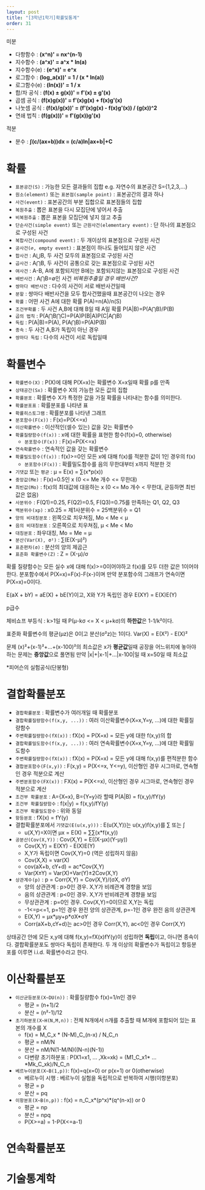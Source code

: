 ```yaml
---
layout: post
title: "[3학년1학기]확률및통계"
order: 31
---
```

미분
* 다항함수 : **(x^n)' = nx^(n-1)**
* 지수함수 : **(a^x)' = a^x * ln(a)**
* 지수함수(e) :  **(e^x)' = e^x**
* 로그함수 : **(log_a(x))' = 1 / (x * ln(a))**
* 로그함수(e) : **(ln(x))' = 1 / x**
* 합/차 공식 : **(f(x) ± g(x))' = f'(x) ± g'(x)**
* 곱셈 공식 : **(f(x)g(x))' = f'(x)g(x) + f(x)g'(x)**
* 나눗셈 공식 : **(f(x)/g(x))' = (f'(x)g(x) - f(x)g'(x)) / (g(x))^2**
* 연쇄 법칙 : **(f(g(x)))' = f'(g(x))g'(x)**

적분
* 분수 : **∫(c/(ax+b))dx = (c/a)ln\|ax+b\|+C**

# 확률

* `표본공간(S)` : 가능한 모든 결과들의 집합 e.g. 자연수의 표본공간 S={1,2,3,...}
* `원소(element)` 또는 `표본점(sample point)` : 표본공간의 결과 하나 
* `사건(event)` : 표본공간의 부분 집합으로 표본점들의 집합
* `복원추출` : 뽑은 표본을 다시 모집단에 넣어서 추출
* `비복원추출` : 뽑은 표본을 모집단에 넣지 않고 추출
* `단순사건(simple event)` 또는 `근원사건(elementary event)` : 단 하나의 표본점으로 구성된 사건
* `복합사건(compound event)` : 두 개이상의 표본점으로 구성된 사건
* `공사건(∅, empty event)` : 표본점이 하나도 들어있지 않은 사건
* `합사건` : A⋃B, 두 사건 모두의 표본점으로 구성된 사건
* `곱사건` : A⋂B, 두 사건이 공통으로 갖는 표본점으로 구성된 사건
* `여사건` : A-B, A에 포함되지만 B에는 포함되지않는 표본점으로 구성된 사건
* `배반사건` : A⋂B=∅인 사건 *비복원추출일 경우 배반사건?*
* `쌍마다 배반사건` : 다수의 사건이 서로 배반사건일때
* `분할` : 쌍마다 배반사건을 모두 합사건했을때 표본공간이 나오는 경우
* `확률` : 어떤 사건 A에 대한 확률 P(A)=n(A)/n(S)
* `조건부확률` : 두 사건 A,B에 대해 B일 때 A일 확률 P(A\|B)=P(A⋂B)/P(B)
* `곱의 법칙` : P(A⋂B⋂C)=P(A)P(B\|A)P(C\|A⋂B)
* `독립` : P(A\|B)=P(A), P(A⋂B)=P(A)P(B)
* `종속` : 두 사건 A,B가 독립이 아닌 경우
* `쌍마다 독립` : 다수의 사건이 서로 독립일때


# 확률변수

* `확률변수(X)` : P(X)에 대해 P(X=x)는 확률변수 X=x일때 확률 p를 만족
* `상태공간(Sx)` : 확률변수 X의 가능한 모든 값의 집합
* `확률분포` : 확률변수 X가 특정한 값을 가질 확률을 나타내는 함수를 의미한다.
* `확률분포표` : 확률분포를 나타낸 표
* `확률히스토그램` : 확률분포를 나타낸 그래프
* `분포함수(F(x))` : F(x)=P(X<=x)
* `이산확률변수` : 이산적인(셀수 있는) 값을 갖는 확률변수
* `확률질량함수(f(x))` : x에 대한 확률을 표현한 함수(f(x)=0, otherwise)
    * `분포함수(F(x))` : F(x)=P(X<=x)
* `연속확률변수` : 연속적인 값을 갖는 확률변수
* `확률밀도함수(f(x))` : f(x)>=0인 모든 x에 대해 f(x)를 적분한 값이 1인 경우의 f(x)
    * `분포함수(F(x))` : 확률밀도함수를 음의 무한대부터 x까지 적분한 것
* `기댓값` 또는 `평균` : μ = E(x) = ∑(x*p(x))
* `중앙값(Me)` : F(x)=0.5인 x (0 <= Me 개수 <= 무한대)
* `최빈값(Mo)` : f(x)의 최대값에 대응하는 x (0 <= Mo 개수 < 무한대, 균등하면 최빈값은 없음)
* `사분위수` : F(Q1)=0.25, F(Q2)=0.5, F(Q3)=0.75를 만족하는 Q1, Q2, Q3
* `백분위수(xp)` : x0.25 = 제1사분위수 = 25백분위수 = Q1
* `양의 비대칭분포` : 왼쪽으로 치우쳐짐, Mo < Me < μ
* `음의 비대칭분포` : 오른쪽으로 치우쳐짐, μ < Me < Mo
* `대칭분포` : 좌우대칭, Mo = Me = μ
* `분산(Var(X), σ²)` : ∑(E(X-μ)²)
* `표준편차(σ)` : 분산의 양의 제곱근
* `표준화 확률변수(Z)` : Z = (X-μ)/σ

확률 질량함수는 모든 실수 x에 대해 f(x)>=0이어야하고 f(x)를 모두 더한 값은 1이어야 한다. 
분포함수에서 P(X=x)=F(x)-F(x-)이며 만약 분포함수의 그래프가 연속이면 P(X=x)=0이다.

E(aX + bY) = aE(X) + bE(Y)이고, X와 Y가 독립인 경우 E(XY) = E(X)E(Y)

p급수

체비쇼프 부등식 : k>1일 때 P(μ-kσ <= X < μ+kσ)의 **하한값**은 1-1/k²이다.

표준화 확률변수의 평균(μz)은 0이고 분산(σ²z)는 1이다.
Var(X) = E(X²) - E(X)²

문제
(x)²+(x-1)²+...+(x-100)²의 최소값은 x가 **평균값**일때
공장을 어느위치에 놓아야하는 문제는 **중앙값**으로 풀면됨 만약 |x|+|x-1|+...|x-100|일 때 x=50일 때 최소값

*피어슨의 실험공식(단봉형)

# 결합확률분포

* `결합확률분포` : 확률변수가 여러개일 때 확률분포
* `결합확률질량함수(f(x,y, ...))` : 여러 이산확률변수(X=x,Y=y, ...)에 대한 확률질량함수
* `주변확률질량함수(fX(x))` : fX(x) = P(X=x) = 모든 y에 대한 f(x,y)의 합
* `결합확률밀도함수(f(x,y, ...))` : 여러 연속확률변수(X=x,Y=y, ...)에 대한 확률밀도함수
* `주변확률질량함수(fX(x))` : fX(x) = P(X=x) = 모든 y에 대해 f(x,y)를 편적분한 함수
* `결합분포함수(F(x,y))` : F(x,y) = P(X<=x, Y<=y), 이산형인 경우 시그마로, 연속형인 경우 적분으로 계산
* `주변분포함수(FX(x))` : FX(x) = P(X<=x), 이산형인 경우 시그마로, 연속형인 경우 적분으로 계산
* `조건부 확률분포` : A={X=x}, B={Y=y}라 할때 P(A\|B) = f(x,y)/fY(y)
* `조건부 확률질량함수` : f(x\|y) = f(x,y)/fY(y)
* `조건부 확률밀도함수` : 위와 동일
* `항등분포` : fX(x) = fY(y)
* 결합확률분포에서 `기댓값(E(u(x,y)))` : E(u(X,Y))는 u(x,y)f(x,y)를 ∑ 또는 ∫
    * u(X,Y)=X이면 μx = E(X) = ∑∑(x*f(x,y))
* `공분산(Cov(X,Y))` : Cov(X,Y) = E((X-μx)(Y-μy))
    * Cov(X,Y) = E(XY) - E(X)E(Y)
    * X,Y가 독립이면 Cov(X,Y)=0 (역은 성립하지 않음)
    * Cov(X,X) = var(X)
    * cov(aX+b, cY+d) = ac*Cov(X,Y)
    * Var(X±Y) = Var(X)+Var(Y)±2Cov(X,Y)
* `상관계수(p)` : p = Corr(X,Y) = Cov(X,Y)/(σX, σY)
    * 양의 상관관계 : p>0인 경우. X,Y가 비례관계 경향을 보임
    * 음의 상관관계 : p<0인 경우. X,Y가 반비례관계 경향을 보임
    * 무상관관계 : p=0인 경우. Cov(X,Y)=0이므로 X,Y는 독립
    * -1<=p<=1, p=1인 경우 완전 양의 상관관계, p=-1인 경우 완전 음의 상관관계
    * E(X,Y) = μx\*μy+p\*σX\*σY
    * Corr(aX+b,cY+d)는 ac>0인 경우 Corr(X,Y), ac<0인 경우 Corr(X,Y)

상태공간 안에 모든 x,y에 대해 f(x,y)=fX(x)fY(y)이 성립하면 **독립**이고, 아니면 종속이다. 결합확률분포도 쌍마다 독립이 존재한다. 
두 개 이상의 확률변수가 독립이고 항등분포를 이루면 i.i.d. 확률변수라고 한다. 

# 이산확률분포

* `이산균등분포(X~DU(n))` : 확률질량함수 f(x)=1/n인 경우
    * 평균 = (n+1)/2
    * 분산 = (n²-1)/12
* `초기하분포(X~H(N,M,n))` : 전체 N개에서 n개를 추출할 때 M개에 포함되어 있는 표본의 개수를 X
    * f(x) = M_C_x \* (N-M)\_C_(n-x) / N_C_n
    * 평균 = nM/N
    * 분산 = nM/N(1-M/N)((N-n)(N-1))
    * 다변량 초기하분포 : P(X1=x1, ... ,Xk=xk) = (M1_C_x1* ... *Mk_C_xk)/N_C_n
* `베르누이분포(X~B(1,p))`: f(x)=q(x=0) or p(x=1) or 0(otherwise)
    * 베르누이 시행 : 베르누이 실험을 독립적으로 반복하여 시행(이항분포)
    * 평균 = p
    * 분산 = pq
* `이항분포(X~B(n,p))` : f(x) = n_C_x\*(p^x)\*(q^(n-x)) or 0
    * 평균 = np
    * 분산 = npq
    * P(X>=a) = 1-P(X<=a-1)

# 연속확률분포

# 기술통계학